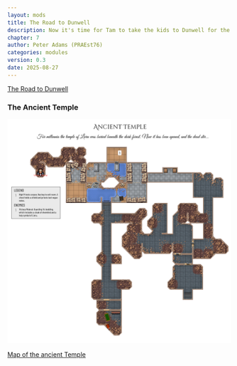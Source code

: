 ```yaml
---
layout: mods
title: The Road to Dunwell
description: Now it's time for Tam to take the kids to Dunwell for the trade fair, the adventure will truly begin... but are they ready?
chapter: 7
author: Peter Adams (PRAEst76)
categories: modules
version: 0.3
date: 2025-08-27
---
```

[The Road to Dunwell](images/originals/Road_to_Dunwell.jpg)

### The Ancient Temple
![Map of the ancient Temple](maps/ancient_temple.player.png)

[Map of the ancient Temple](maps/ancient_temple.png)
